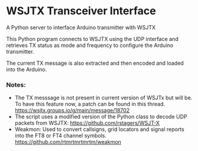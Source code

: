 # WSJTX Transceiver Interface
A Python server to interface Arduino transmitter with WSJTX

This Python program connects to WSJTX using the UDP interface and retrieves TX status as mode and frequency to configure the Arduino transmitter.

The current TX message is also extracted and then encoded and loaded into the Arduino.

### Notes:

* The TX messsage is not present in current version of WSJTx but will be.
To have this feature now, a patch can be found in this thread.
        https://wsjtx.groups.io/g/main/message/18702
* The script uses a modified version of the Python class to decode UDP packets from WSJTX:
        https://github.com/rstagers/WSJT-X
* Weakmon: Used to convert callsigns, grid locators and signal reports into the FT8 or FT4 channel symbols. 
        https://github.com/rtmrtmrtmrtm/weakmon

